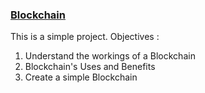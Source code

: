 ### [Blockchain](https://github.com/TimothySilalahi/simple-blockchain)

This is a simple project.
Objectives :
1. Understand the workings of a Blockchain
2. Blockchain's Uses and Benefits
3. Create a simple Blockchain

